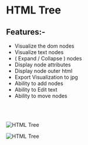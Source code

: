 # HTML Tree

## Features:-
- Visualize the dom nodes
- Visualize text nodes
- ( Expand / Collapse ) nodes
- Display node attributes
- Display node outer html
- Export Visualization to jpg
- Ability to add nodes
- Ability to Edit text
- Ability to move nodes

<br>
<br>

![HTML Tree](https://res.cloudinary.com/duuconncq/image/upload/v1620311216/Screenshot_2021-05-06_172307_ay54zu.png)



![HTML Tree](https://res.cloudinary.com/duuconncq/image/upload/v1620311286/myImage_13_jtv7qi.png)